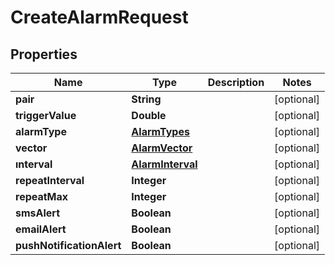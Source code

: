 # CreateAlarmRequest

## Properties
Name | Type | Description | Notes
------------ | ------------- | ------------- | -------------
**pair** | **String** |  |  [optional]
**triggerValue** | **Double** |  |  [optional]
**alarmType** | [**AlarmTypes**](AlarmTypes.md) |  |  [optional]
**vector** | [**AlarmVector**](AlarmVector.md) |  |  [optional]
**ınterval** | [**AlarmInterval**](AlarmInterval.md) |  |  [optional]
**repeatInterval** | **Integer** |  |  [optional]
**repeatMax** | **Integer** |  |  [optional]
**smsAlert** | **Boolean** |  |  [optional]
**emailAlert** | **Boolean** |  |  [optional]
**pushNotificationAlert** | **Boolean** |  |  [optional]
